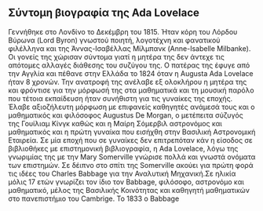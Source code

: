 ## Σύντομη βιογραφία της Ada Lovelace

Γεννήθηκε στο Λονδίνο το Δεκέμβρη του 1815. Ήταν κόρη του Λόρδου Βύρωνα (Lord Byron) γνωστού ποιητή, λογοτέχνη και φανατικού φιλέλληνα και της Άννας-Ισαβέλλας Μίλμπανκ (Anne-Isabelle Milbanke). Οι γονείς της χώρισαν σύντομα γιατί η μητέρα της δεν άντεχε τις απότομες αλλαγές διάθεσης του συζύγου της. Ο πατέρας της έφυγε από την Αγγλία και πέθανε στην Ελλάδα το 1824 όταν η Augusta Ada Lovelace ήταν 8 χρονών. Την ανατροφή της ανέλαβε εξ ολοκλήρου η μητέρα της και φρόντισε για την μόρφωσή της στα μαθηματικά και τη μουσική παρόλο που τέτοια εκπαίδευση ήταν συνήθιστη για τις γυναίκες της εποχής. Έλαβε αξιοζήλευτη μόρφωση με επιφανείς καθηγητές ανάμεσά τους και ο μαθηματικός και φιλόσοφος Augustus De Morgan, ο μετέπειτα σύζυγός της Γουίλιαμ Κίνγκ καθώς και η Μαίρη Σόμερβιλ αστρονόμος και μαθηματικός και η πρώτη γυναίκα που εισήχθη στην Βασιλική Αστρονομική Εταιρεία.
Σε μία εποχή που σε γυναίκες δεν επιτρεπόταν κάν η είσοδος σε βιβλιοθήκες με επιστημονική βιβλιογραφία, η Ada Lovelace, λόγω της γνωριμίας της με την Mary Somerville γνώρισε πολλά και γνωστά ονόματα των επιστημών. Σε δέιπνο στο σπίτι της Somerville ακούει για πρώτη φορά τις ιδέες του Charles Babbage για την Αναλυτική Μηχανική.Σε ηλικία μόλις 17 ετών γνωρίζει τον ίδιο τον Babbage, φιλόσοφο, αστρονόμο και μαθηματικό, μέλος της Βασιλικής Κοινότητας και καθηγητή μαθηματικών στο πανεπιστήμιο του Cambrige. Το 1833 ο Babbage   
